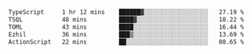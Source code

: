 <!--START_SECTION:waka-->

```txt
TypeScript     1 hr 12 mins    ██████▓░░░░░░░░░░░░░░░░░░   27.19 %
TSQL           48 mins         ████▓░░░░░░░░░░░░░░░░░░░░   18.22 %
TOML           43 mins         ████░░░░░░░░░░░░░░░░░░░░░   16.44 %
Ezhil          36 mins         ███▒░░░░░░░░░░░░░░░░░░░░░   13.69 %
ActionScript   22 mins         ██░░░░░░░░░░░░░░░░░░░░░░░   08.65 %
```

<!--END_SECTION:waka-->